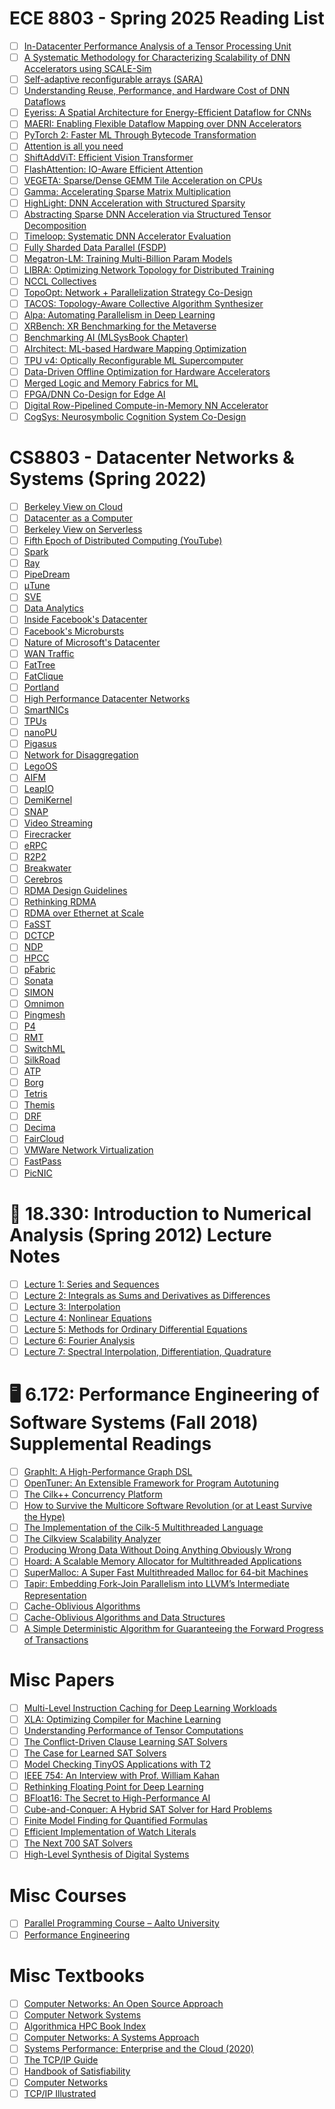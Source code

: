 # ECE 8803 - Spring 2025 Reading List

- [ ] [In-Datacenter Performance Analysis of a Tensor Processing Unit](https://dl.acm.org/doi/10.1145/3079856.3080246)
- [ ] [A Systematic Methodology for Characterizing Scalability of DNN Accelerators using SCALE-Sim](https://ieeexplore.ieee.org/document/9238602)
- [ ] [Self-adaptive reconfigurable arrays (SARA)](https://dl.acm.org/doi/abs/10.1145/3489517.3530506)
- [ ] [Understanding Reuse, Performance, and Hardware Cost of DNN Dataflows](https://arxiv.org/pdf/1805.02566.pdf)
- [ ] [Eyeriss: A Spatial Architecture for Energy-Efficient Dataflow for CNNs](https://ieeexplore.ieee.org/document/7551407)
- [ ] [MAERI: Enabling Flexible Dataflow Mapping over DNN Accelerators](https://dl.acm.org/doi/10.1145/3173162.3173176)
- [ ] [PyTorch 2: Faster ML Through Bytecode Transformation](https://dl.acm.org/doi/10.1145/3620665.3640366)
- [ ] [Attention is all you need](https://arxiv.org/abs/1706.03762)
- [ ] [ShiftAddViT: Efficient Vision Transformer](https://arxiv.org/abs/2306.06446)
- [ ] [FlashAttention: IO-Aware Efficient Attention](https://arxiv.org/abs/2205.14135)
- [ ] [VEGETA: Sparse/Dense GEMM Tile Acceleration on CPUs](https://arxiv.org/pdf/2302.08687)
- [ ] [Gamma: Accelerating Sparse Matrix Multiplication](https://dl.acm.org/doi/10.1145/3445814.3446702)
- [ ] [HighLight: DNN Acceleration with Structured Sparsity](https://arxiv.org/abs/2305.12718)
- [ ] [Abstracting Sparse DNN Acceleration via Structured Tensor Decomposition](https://arxiv.org/abs/2403.07953)
- [ ] [Timeloop: Systematic DNN Accelerator Evaluation](https://ieeexplore.ieee.org/document/8695666)
- [ ] [Fully Sharded Data Parallel (FSDP)](https://engineering.fb.com/2021/07/15/open-source/fsdp/)
- [ ] [Megatron-LM: Training Multi-Billion Param Models](https://arxiv.org/abs/1909.08053)
- [ ] [LIBRA: Optimizing Network Topology for Distributed Training](https://arxiv.org/abs/2109.11762)
- [ ] [NCCL Collectives](https://docs.nvidia.com/deeplearning/nccl/user-guide/docs/usage/collectives.html)
- [ ] [TopoOpt: Network + Parallelization Strategy Co-Design](https://arxiv.org/abs/2202.00433)
- [ ] [TACOS: Topology-Aware Collective Algorithm Synthesizer](https://arxiv.org/abs/2304.05301)
- [ ] [Alpa: Automating Parallelism in Deep Learning](https://www.usenix.org/conference/osdi22/presentation/zheng-lianmin)
- [ ] [XRBench: XR Benchmarking for the Metaverse](https://arxiv.org/abs/2211.08675)
- [ ] [Benchmarking AI (MLSysBook Chapter)](https://mlsysbook.ai/contents/core/benchmarking/benchmarking.html)
- [ ] [AIrchitect: ML-based Hardware Mapping Optimization](https://ieeexplore.ieee.org/document/10137333/)
- [ ] [TPU v4: Optically Reconfigurable ML Supercomputer](https://arxiv.org/abs/2304.01433)
- [ ] [Data-Driven Offline Optimization for Hardware Accelerators](https://arxiv.org/abs/2110.11346)
- [ ] [Merged Logic and Memory Fabrics for ML](https://icsrl.ece.gatech.edu/files/2021/06/09167253.pdf)
- [ ] [FPGA/DNN Co-Design for Edge AI](https://arxiv.org/abs/1904.04421)
- [ ] [Digital Row-Pipelined Compute-in-Memory NN Accelerator](https://ieeexplore.ieee.org/document/10345550/)
- [ ] [CogSys: Neurosymbolic Cognition System Co-Design](https://arxiv.org/abs/2503.01162)

# CS8803 - Datacenter Networks & Systems (Spring 2022)

- [ ] [Berkeley View on Cloud](https://www.cs.yale.edu/homes/yu-minlan/teaching/fall16/berkeley_cloud.pdf)
- [ ] [Datacenter as a Computer](https://www.cs.yale.edu/homes/yu-minlan/teaching/fall16/dc-computer.pdf)
- [ ] [Berkeley View on Serverless](https://www2.eecs.berkeley.edu/Pubs/TechRpts/2019/EECS-2019-3.pdf)
- [ ] [Fifth Epoch of Distributed Computing (YouTube)](https://www.youtube.com/watch?v=ZJIEzqO3n5E)
- [ ] [Spark](https://www.usenix.org/system/files/conference/nsdi17/nsdi17-gonzalez.pdf)
- [ ] [Ray](https://www.usenix.org/system/files/osdi18-moritz.pdf)
- [ ] [PipeDream](https://cs.stanford.edu/~matei/papers/2018/pipedream_osdi18.pdf)
- [ ] [μTune](https://www.usenix.org/system/files/osdi20-zhang.pdf)
- [ ] [SVE](https://www.cs.princeton.edu/~vivek/assets/pdf/sve.pdf)
- [ ] [Data Analytics](https://www.usenix.org/system/files/conference/nsdi18/nsdi18-zhang.pdf)
- [ ] [Inside Facebook's Datacenter](https://conferences.sigcomm.org/sigcomm/2015/pdf/papers/p183.pdf)
- [ ] [Facebook's Microbursts](https://conferences.sigcomm.org/sigcomm/2017/papers/sigcomm/p66.pdf)
- [ ] [Nature of Microsoft's Datacenter](https://www.microsoft.com/en-us/research/wp-content/uploads/2012/10/IMC12.pdf)
- [ ] [WAN Traffic](https://dl.acm.org/doi/pdf/10.1145/2486001.2486011)
- [ ] [FatTree](https://www.cs.yale.edu/homes/yu-minlan/teaching/fall16/fattree.pdf)
- [ ] [FatClique](https://nsl.usc.edu/wp-content/uploads/2017/10/fatclique.pdf)
- [ ] [Portland](https://cseweb.ucsd.edu/~vahdat/papers/portland-sigcomm09.pdf)
- [ ] [High Performance Datacenter Networks](https://www.morganclaypool.com/doi/pdf/10.2200/S00362ED1V01Y201003CAC010)
- [ ] [SmartNICs](https://www.usenix.org/system/files/nsdi20-paper-firestone.pdf)
- [ ] [TPUs](https://arxiv.org/abs/1704.04760)
- [ ] [nanoPU](https://web.stanford.edu/~matei/papers/2020/nanopu_osdi20.pdf)
- [ ] [Pigasus](https://www.usenix.org/system/files/nsdi21-paper-zhou.pdf)
- [ ] [Network for Disaggregation](https://www.usenix.org/system/files/nsdi20-paper-li.pdf)
- [ ] [LegoOS](https://www.usenix.org/system/files/osdi18-hwang.pdf)
- [ ] [AIFM](https://www.usenix.org/system/files/osdi20-paper-hwang.pdf)
- [ ] [LeapIO](https://drkp.net/papers/leapio-nsdi21.pdf)
- [ ] [DemiKernel](https://irenezhang.net/papers/demikernel.pdf)
- [ ] [SNAP](https://courses.grainger.illinois.edu/cs598-snp/fa2020/papers/snap.pdf)
- [ ] [Video Streaming](https://www.cl.cam.ac.uk/research/srg/netos/papers/2012-cui-videostreaming.pdf)
- [ ] [Firecracker](https://www.usenix.org/system/files/nsdi20-paper-agache.pdf)
- [ ] [eRPC](https://www.usenix.org/system/files/nsdi19-kalia.pdf)
- [ ] [R2P2](https://www.usenix.org/system/files/nsdi19-kalia.pdf)
- [ ] [Breakwater](https://saeed.github.io/papers/breakwater.pdf)
- [ ] [Cerebros](https://www.usenix.org/system/files/nsdi21-paper-kalia.pdf)
- [ ] [RDMA Design Guidelines](https://www.usenix.org/system/files/nsdi17-kalia.pdf)
- [ ] [Rethinking RDMA](https://irenezhang.net/papers/rdma.pdf)
- [ ] [RDMA over Ethernet at Scale](https://www.microsoft.com/en-us/research/uploads/prod/2019/03/rdma_over_ethernet.pdf)
- [ ] [FaSST](https://anujkalia.com/papers/fasst.pdf)
- [ ] [DCTCP](https://people.csail.mit.edu/alizadeh/papers/dctcp-sigcomm10.pdf)
- [ ] [NDP](https://courses.cs.duke.edu/compsci514/cps214/compsci514/cps214/fall19/papers/ndp.pdf)
- [ ] [HPCC](https://liyuliang001.github.io/papers/hpcc-sigcomm19.pdf)
- [ ] [pFabric](https://web.stanford.edu/~keithw/pfabric-sigcomm13.pdf)
- [ ] [Sonata](https://www.cs.princeton.edu/~jrex/papers/sonata-sigcomm18.pdf)
- [ ] [SIMON](https://www.usenix.org/system/files/nsdi20-paper-zhang.pdf)
- [ ] [Omnimon](https://www.cse.cuhk.edu.hk/~cslui/papers/omnimon.pdf)
- [ ] [Pingmesh](https://conferences.sigcomm.org/sigcomm/2015/pdf/papers/p139.pdf)
- [ ] [P4](https://courses.engr.illinois.edu/cs598-snp/fa2017/papers/p4.pdf)
- [ ] [RMT](https://people.cs.rutgers.edu/~sn624/papers/rmt.pdf)
- [ ] [SwitchML](https://www.usenix.org/system/files/nsdi20-paper-zhang.pdf)
- [ ] [SilkRoad](https://courses.engr.illinois.edu/cs598-snp/fa2017/papers/silkroad.pdf)
- [ ] [ATP](https://www.usenix.org/system/files/nsdi20-paper-li.pdf)
- [ ] [Borg](https://research.google.com/pubs/archive/43438.pdf)
- [ ] [Tetris](https://www.cs.cmu.edu/~dga/papers/tetris-eurosys15.pdf)
- [ ] [Themis](https://www.usenix.org/system/files/nsdi20-paper-zhang.pdf)
- [ ] [DRF](https://cs.stanford.edu/~matei/papers/2011/nsdi_drf.pdf)
- [ ] [Decima](https://web.mit.edu/decima/decima.pdf)
- [ ] [FairCloud](https://www.mosharaf.com/papers/faircloud.pdf)
- [ ] [VMWare Network Virtualization](https://benpfaff.org/papers/ovs.pdf)
- [ ] [FastPass](https://fastpass.mit.edu/fastpass-sigcomm14.pdf)
- [ ] [PicNIC](https://www.gribble.org/papers/picnic.pdf)

# 📘 18.330: Introduction to Numerical Analysis (Spring 2012) Lecture Notes

- [ ] [Lecture 1: Series and Sequences](https://ocw.mit.edu/courses/18-330-introduction-to-numerical-analysis-spring-2012/resources/mit18_330s12_chapter1/)
- [ ] [Lecture 2: Integrals as Sums and Derivatives as Differences](https://ocw.mit.edu/courses/18-330-introduction-to-numerical-analysis-spring-2012/resources/mit18_330s12_chapter2/)
- [ ] [Lecture 3: Interpolation](https://ocw.mit.edu/courses/18-330-introduction-to-numerical-analysis-spring-2012/resources/mit18_330s12_chapter3/)
- [ ] [Lecture 4: Nonlinear Equations](https://ocw.mit.edu/courses/18-330-introduction-to-numerical-analysis-spring-2012/resources/mit18_330s12_chapter4/)
- [ ] [Lecture 5: Methods for Ordinary Differential Equations](https://ocw.mit.edu/courses/18-330-introduction-to-numerical-analysis-spring-2012/resources/mit18_330s12_chapter5/)
- [ ] [Lecture 6: Fourier Analysis](https://ocw.mit.edu/courses/18-330-introduction-to-numerical-analysis-spring-2012/resources/mit18_330s12_chapter6/)
- [ ] [Lecture 7: Spectral Interpolation, Differentiation, Quadrature](https://ocw.mit.edu/courses/18-330-introduction-to-numerical-analysis-spring-2012/resources/mit18_330s12_chapter7/)

# 🖥️ 6.172: Performance Engineering of Software Systems (Fall 2018) Supplemental Readings

- [ ] [GraphIt: A High-Performance Graph DSL](https://dl.acm.org/doi/10.1145/3276490)
- [ ] [OpenTuner: An Extensible Framework for Program Autotuning](https://dl.acm.org/doi/10.1145/2628071.2628092)
- [ ] [The Cilk++ Concurrency Platform](https://doi.org/10.1007/s11227-009-0301-8)
- [ ] [How to Survive the Multicore Software Revolution (or at Least Survive the Hype)](https://software.intel.com/sites/default/files/m/d/4/1/d/8/How_to_Survive_the_Multicore_Software_Revolution.pdf)
- [ ] [The Implementation of the Cilk-5 Multithreaded Language](https://doi.org/10.1145/277652.277725)
- [ ] [The Cilkview Scalability Analyzer](https://dl.acm.org/doi/10.1145/1810479.1810502)
- [ ] [Producing Wrong Data Without Doing Anything Obviously Wrong](https://doi.org/10.1145/1508244.1508275)
- [ ] [Hoard: A Scalable Memory Allocator for Multithreaded Applications](https://www.cs.utexas.edu/users/emery/pubs/asplos2000.pdf)
- [ ] [SuperMalloc: A Super Fast Multithreaded Malloc for 64-bit Machines](https://dl.acm.org/doi/10.1145/2754169.2754187)
- [ ] [Tapir: Embedding Fork-Join Parallelism into LLVM’s Intermediate Representation](https://dl.acm.org/doi/10.1145/3018743.3018758)
- [ ] [Cache-Oblivious Algorithms](https://dl.acm.org/doi/10.1145/2071379.2071383)
- [ ] [Cache-Oblivious Algorithms and Data Structures](https://erikdemaine.org/papers/BRICS2002/paper.pdf)
- [ ] [A Simple Deterministic Algorithm for Guaranteeing the Forward Progress of Transactions](https://dspace.mit.edu/handle/1721.1/102673)

# Misc Papers

- [ ] [Multi-Level Instruction Caching for Deep Learning Workloads](https://arxiv.org/pdf/2209.05433)
- [ ] [XLA: Optimizing Compiler for Machine Learning](https://arxiv.org/abs/1707.06347)
- [ ] [Understanding Performance of Tensor Computations](https://arxiv.org/pdf/1605.01078)
- [ ] [The Conflict-Driven Clause Learning SAT Solvers](https://csl.cs.ucf.edu/~heinrich/papers/NATO.pdf)
- [ ] [The Case for Learned SAT Solvers](https://dl.acm.org/doi/10.1145/3626780)
- [ ] [Model Checking TinyOS Applications with T2](https://www.usenix.org/system/files/osdi20-pirelli.pdf)
- [ ] [IEEE 754: An Interview with Prof. William Kahan](https://www.itu.dk/~sestoft/bachelor/IEEE754_article.pdf)
- [ ] [Rethinking Floating Point for Deep Learning](https://arxiv.org/pdf/1902.01961)
- [ ] [BFloat16: The Secret to High-Performance AI](https://arxiv.org/pdf/2106.08295)
- [ ] [Cube-and-Conquer: A Hybrid SAT Solver for Hard Problems](https://www.cs.cmu.edu/~mheule/publications/cube.pdf)
- [ ] [Finite Model Finding for Quantified Formulas](https://dl.acm.org/doi/10.1145/3706628.3708869)
- [ ] [Efficient Implementation of Watch Literals](https://www2.cs.sfu.ca/CourseCentral/827/havens/papers/topic%237(NoGoodLearning)/Clause%20Watching/ecai02.pdf)
- [ ] [The Next 700 SAT Solvers](https://arxiv.org/abs/2011.14203)
- [ ] [High-Level Synthesis of Digital Systems](https://si2.epfl.ch/demichel/publications/archive/1992/hilevelsynthesis.pdf)

# Misc Courses

- [ ] [Parallel Programming Course – Aalto University](https://ppc.cs.aalto.fi/)
- [ ] [Performance Engineering](https://en.algorithmica.org/hpc/)

# Misc Textbooks

- [ ] [Computer Networks: An Open Source Approach](https://womengovtcollegevisakha.ac.in/departments/Computer%20networks%20_%20an%20open%20source%20approach%20(%20PDFDrive%20).pdf)
- [ ] [Computer Network Systems](http://home.ustc.edu.cn/~zhangm00/study/wangluoxitong/1.pdf)
- [ ] [Algorithmica HPC Book Index](https://en.algorithmica.org/hpc)
- [ ] [Computer Networks: A Systems Approach](https://acadndtechy.wordpress.com/wp-content/uploads/2015/01/computer-networks-a-systems-approach-larry-l-peterson-morgan-kaufmann.pdf)
- [ ] [Systems Performance: Enterprise and the Cloud (2020)](https://raw.githubusercontent.com/samlee2015jp/cs_books/main/Systems.Performance.Enterprise.and.the.Cloud.2nd.Edition.2020.12.pdf)
- [ ] [The TCP/IP Guide](http://www.tcpipguide.com/free/t_toc.htm)
- [ ] [Handbook of Satisfiability](https://www.iospress.com/catalog/books/handbook-of-satisfiability-2)
- [ ] [Computer Networks](https://content.e-bookshelf.de/media/reading/L-571775-c78b891224.pdf)
- [ ] [TCP/IP Illustrated](https://www.r-5.org/files/books/computers/internals/net/Richard_Stevens-TCP-IP_Illustrated-EN.pdf)
